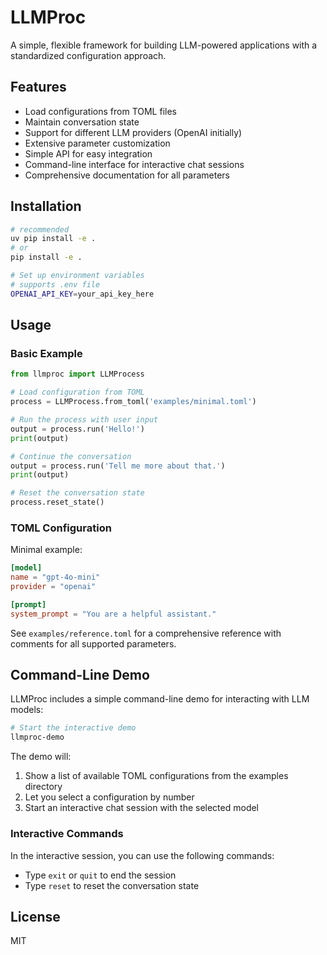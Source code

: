 # LLMProc

A simple, flexible framework for building LLM-powered applications with a standardized configuration approach.

## Features

- Load configurations from TOML files
- Maintain conversation state
- Support for different LLM providers (OpenAI initially)
- Extensive parameter customization
- Simple API for easy integration
- Command-line interface for interactive chat sessions
- Comprehensive documentation for all parameters

## Installation

```bash
# recommended
uv pip install -e .
# or
pip install -e .

# Set up environment variables
# supports .env file
OPENAI_API_KEY=your_api_key_here
```

## Usage

### Basic Example

```python
from llmproc import LLMProcess

# Load configuration from TOML
process = LLMProcess.from_toml('examples/minimal.toml')

# Run the process with user input
output = process.run('Hello!')
print(output)

# Continue the conversation
output = process.run('Tell me more about that.')
print(output)

# Reset the conversation state
process.reset_state()
```

### TOML Configuration

Minimal example:

```toml
[model]
name = "gpt-4o-mini"
provider = "openai"

[prompt]
system_prompt = "You are a helpful assistant."
```

See `examples/reference.toml` for a comprehensive reference with comments for all supported parameters.

## Command-Line Demo

LLMProc includes a simple command-line demo for interacting with LLM models:

```bash
# Start the interactive demo
llmproc-demo
```

The demo will:
1. Show a list of available TOML configurations from the examples directory
2. Let you select a configuration by number
3. Start an interactive chat session with the selected model

### Interactive Commands

In the interactive session, you can use the following commands:

- Type `exit` or `quit` to end the session
- Type `reset` to reset the conversation state

## License

MIT